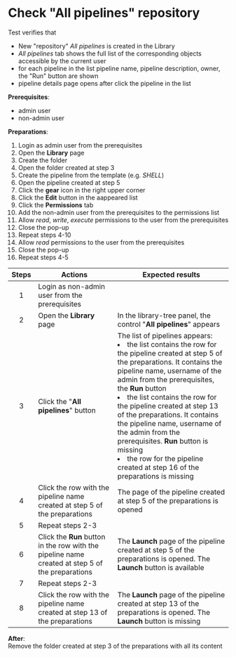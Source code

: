 # Check "All pipelines" repository

Test verifies that
- New "repository" *All pipelines* is created in the Library
- *All pipelines* tab shows the full list of the corresponding objects accessible by the current user
- for each pipeline in the list pipeline name, pipeline description, owner, the "Run" button are shown
- pipeline details page opens after click the pipeline in the list

**Prerequisites**:

- admin user
- non-admin user

**Preparations**:

1. Login as admin user from the prerequisites
2. Open the **Library** page
3. Create the folder
4. Open the folder created at step 3
5. Create the pipeline from the template (e.g. _SHELL_)
6. Open the pipeline created at step 5
7. Click the **gear** icon in the right upper corner
8. Click the **Edit** button in the aappeared list
9. Click the **Permissions** tab
10. Add the non-admin user from the prerequisites to the permissions list
11. Allow _read_, _write_, _execute_ permissions to the user from the prerequisites
12. Close the pop-up
13. Repeat steps 4-10
14. Allow _read_ permissions to the user from the prerequisites
15. Close the pop-up
16. Repeat steps 4-5

| Steps | Actions | Expected results |
| :---: | --- | --- |
| 1 | Login as non-admin user from the prerequisites | |
| 2 | Open the **Library** page | In the library-tree panel, the control "**All pipelines**" appears |
| 3 | Click the "**All pipelines**" button | The list of pipelines appears: <li> the list contains the row for the pipeline created at step 5 of the preparations. It contains the pipeline name, username of the admin from the prerequisites, the **Run** button <li> the list contains the row for the pipeline created at step 13 of the preparations. It contains the pipeline name, username of the admin from the prerequisites. **Run** button is missing <li> the row for the pipeline created at step 16 of the preparations is missing |
| 4 | Click the row with the pipeline name created at step 5 of the preparations | The page of the pipeline created at step 5 of the preparations is opened |
| 5 | Repeat steps 2-3 | |
| 6 | Click the **Run** button in the row with the pipeline name created at step 5 of the preparations | The **Launch** page of the pipeline created at step 5 of the preparations is opened. The **Launch** button is available |
| 7 | Repeat steps 2-3 | |
| 8 | Click the row with the pipeline name created at step 13 of the preparations | The **Launch** page of the pipeline created at step 13 of the preparations is opened. The **Launch** button is missing |

**After**:  
Remove the folder created at step 3 of the preparations with all its content